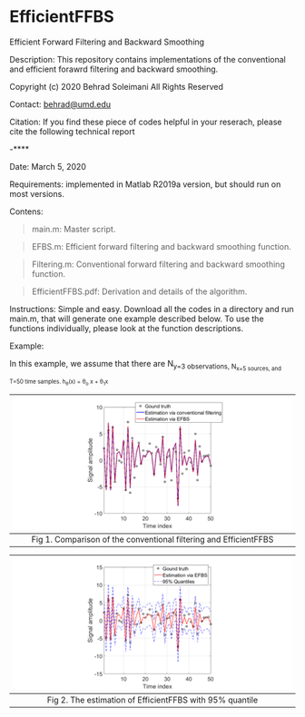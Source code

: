 # EfficientFFBS
Efficient Forward Filtering and Backward Smoothing

Description: This repository contains implementations of the conventional and efficient forawrd filtering and backward smoothing.

Copyright (c) 2020 Behrad Soleimani All Rights Reserved

Contact: behrad@umd.edu

Citation: If you find these piece of codes helpful in your reserach, please cite the following technical report

-****

Date: March 5, 2020

Requirements: implemented in Matlab R2019a version, but should run on most versions.

Contens: 
> main.m:       Master script. 

> EFBS.m:       Efficient forward filtering and backward smoothing function.

> Filtering.m:  Conventional forward filtering and backward smoothing function.

> EfficientFFBS.pdf: Derivation and details of the algorithm.

Instructions: Simple and easy. Download all the codes in a directory and run main.m, that will generate one example described below. To use the functions individually, please look at the function descriptions.

Example:

In this example, we assume that there are N<sub>y=3 observations, N<sub>x=5 sources, and T=50 time samples.
h<sub>&theta;</sub>(x) = &theta;<sub>o</sub> x + &theta;<sub>1</sub>x

| ![](Figs/Comparison.png) | 
|:--:| 
| Fig 1. Comparison of the conventional filtering and EfficientFFBS |



| ![](Figs/Quantile.png) | 
|:--:| 
| Fig 2. The estimation of EfficientFFBS with 95% quantile |
